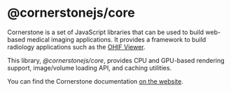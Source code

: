 # @cornerstonejs/core

Cornerstone is a set of JavaScript libraries that can be used to build web-based medical imaging applications. It provides a framework to build radiology applications such as the [OHIF Viewer](https://ohif.org/).

This library, *@cornerstonejs/core*, provides CPU and GPU-based rendering support, image/volume loading API, and caching utilities.

You can find the Cornerstone documentation [on the website](https://cornerstonejs.org/).
